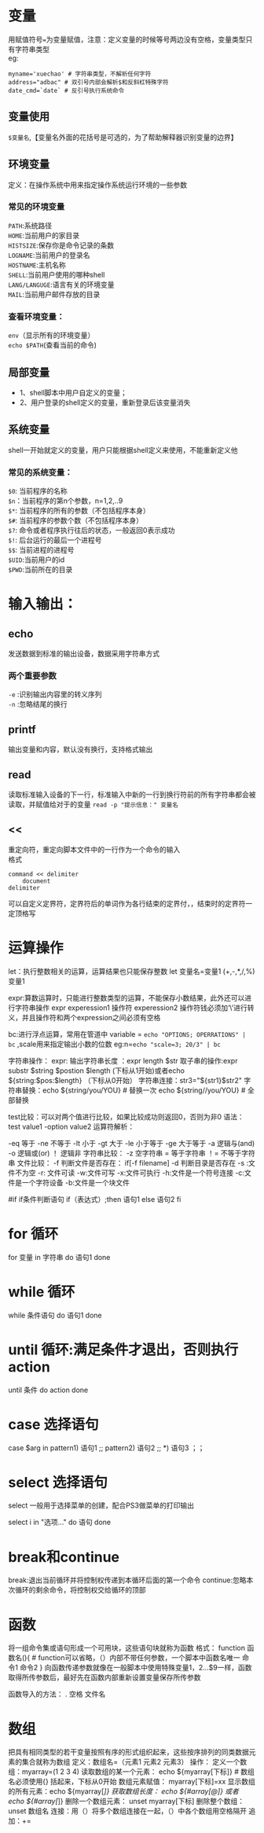 # 变量 
用赋值符号`=`为变量赋值，注意：定义变量的时候等号两边没有空格，变量类型只有字符串类型     
eg:
```
myname='xuechao' # 字符串类型，不解析任何字符
address="adbac" # 双引号内部会解析$和反斜杠特殊字符
date_cmd=`date` # 反引号执行系统命令
```

## 变量使用
`$变量名`,【变量名外面的花括号是可选的，为了帮助解释器识别变量的边界】

## 环境变量
定义：在操作系统中用来指定操作系统运行环境的一些参数

### 常见的环境变量
`PATH`:系统路径   
`HOME`:当前用户的家目录   
`HISTSIZE`:保存你是命令记录的条数     
`LOGNAME`:当前用户的登录名    
`HOSTNAME`:主机名称  
`SHELL`:当前用户使用的哪种shell     
`LANG/LANGUGE`:语言有关的环境变量   
`MAIL`:当前用户邮件存放的目录   
### 查看环境变量：
`env`（显示所有的环境变量）     
`echo $PATH`(查看当前的命令)

## 局部变量
+ 1、shell脚本中用户自定义的变量；
+ 2、用户登录的shell定义的变量，重新登录后该变量消失

## 系统变量
shell一开始就定义的变量，用户只能根据shell定义来使用，不能重新定义他
### 常见的系统变量：
`$0`: 当前程序的名称    
`$n`：当前程序的第n个参数，n=1,2,..9    
`$*`: 当前程序的所有的参数（不包括程序本身）    
`$#`: 当前程序的参数个数（不包括程序本身）  
`$?`: 命令或者程序执行往后的状态，一般返回0表示成功     
`$!`: 后台运行的最后一个进程号  
`$$`: 当前进程的进程号  
`$UID`:当前用户的id     
`$PWD`:当前所在的目录

# 输入输出：
## echo
发送数据到标准的输出设备，数据采用字符串方式
### 两个重要参数
`-e` :识别输出内容里的转义序列  
`-n` :忽略结尾的换行

## printf
输出变量和内容，默认没有换行，支持格式输出

## read
读取标准输入设备的下一行，标准输入中新的一行到换行符前的所有字符串都会被读取，并赋值给对于的变量
`read -p "提示信息：" 变量名`

## << 
重定向符，重定向脚本文件中的一行作为一个命令的输入  
格式
```
command << delimiter
    document
delimiter
```
可以自定义定界符，定界符后的单词作为各行结束的定界付，，结束时的定界符一定顶格写

# 运算操作
let：执行整数相关的运算，运算结果也只能保存整数
let 变量名=变量1 (+,-,*,/,%) 变量1

expr:算数运算时，只能进行整数类型的运算，不能保存小数结果，此外还可以进行字符串操作
expr experession1 操作符 experession2
操作符钱必须加‘\’进行转义，并且操作符和两个expression之间必须有空格

bc:进行浮点运算，常用在管道中
variable = `echo "OPTIONS; OPERRATIONS" | bc` ,scale用来指定输出小数的位数
eg:n=`echo "scale=3; 20/3" | bc`

字符串操作：
expr: 输出字符串长度 ：expr length $str
取子串的操作:expr substr $string $postion $length (下标从1开始)或者echo ${string:$pos:$length} （下标从0开始）
字符串连接：str3="${str1}$str2"
字符串替换：echo ${string/you/YOU} # 替换一次
echo ${string//you/YOU} # 全部替换

test比较：可以对两个值进行比较，如果比较成功则返回0，否则为非0
语法：test value1 -option value2
运算符解析：

-eq 等于
-ne 不等于
-lt 小于
-gt 大于
-le 小于等于
-ge 大于等于
-a 逻辑与(and)
-o 逻辑或(or)
！ 逻辑非
字符串比较：
-z 空字符串
= 等于字符串
！= 不等于字符串
文件比较：
-f 判断文件是否存在： if[-f filename]
-d 判断目录是否存在
-s :文件不为空
-r: 文件可读
-w:文件可写
-x:文件可执行
-h:文件是一个符号连接
-c:文件是一个字符设备
-b:文件是一个块文件





#if
if条件判断语句
if（表达式）;then
    语句1
else
	语句2
fi



# for 循环

for 变量 in 字符串
	do
		语句1
	done

# while 循环
while 条件语句
do 
	语句1
done

# until 循环:满足条件才退出，否则执行action
until 条件
do 
	action
done

# case 选择语句
case $arg in
	pattern1)
	语句1
	;;
	pattern2)
	语句2
	;;
	*)
	语句3
	；；

# select 选择语句
select 一般用于选择菜单的创建，配合PS3做菜单的打印输出

select i in "选项..."
do
	语句
done

# break和continue
break:退出当前循环并将控制权传递到本循环后面的第一个命令
continue:忽略本次循环的剩余命令，将控制权交给循环的顶部

# 函数
将一组命令集或语句形成一个可用块，这些语句块就称为函数
格式：
function 函数名(){ # function可以省略，（）内部不带任何参数，一个脚本中函数名唯一
	命令1
	命令2
}
向函数传递参数就像在一般脚本中使用特殊变量$1，$2...$9一样，函数取得所传参数后，最好先在函数内部重新设置变量保存所传参数

函数导入的方法： . 空格 文件名

# 数组
把具有相同类型的若干变量按照有序的形式组织起来，这些按序排列的同类数据元素的集合就称为数组
定义：数组名=（元素1 元素2 元素3）
操作：
定义一个数组：myarray=(1 2 3 4)
读取数组的某一个元素： echo ${myarray[下标]} # 数组名必须使用{} 括起来，下标从0开始
数组元素赋值： myarray[下标]=xx
显示数组的所有元素：echo ${myarray[*]}
获取数组长度： echo ${#array[@]} 或者 echo ${#array[*]}
删除一个数组元素： unset myarray[下标]
删除整个数组：unset 数组名
连接：用（）将多个数组连接在一起，（）中各个数组用空格隔开
追加：+=